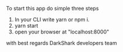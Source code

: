 To start this app do simple three steps
1) In your CLI write yarn or npm i.
2) yarn start
3) open your browser at "localhost:8000"

with best regards DarkShark developers team